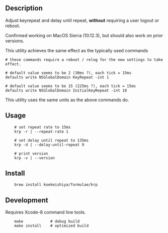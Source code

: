 ## Description

Adjust keyrepeat and delay until repeat, **without** requiring a user logout or reboot.

Confirmed working on MacOS Sierra (10.12.3), but should also work on prior versions.

This utility achieves the same effect as the typically used commands

```
# these commands require a reboot / relog for the new settings to take effect.

# default value seems to be 2 (30ms ?), each tick = 15ms
defaults write NSGlobalDomain KeyRepeat -int 1

# default value seems to be 15 (225ms ?), each tick = 15ms
defaults write NSGlobalDomain InitialKeyRepeat -int 10

```

This utility uses the same units as the above commands do.

## Usage
```
    # set repeat rate to 15ms
    krp -r | --repeat-rate 1

    # set delay until repeat to 135ms
    krp -d | --delay-until-repeat 9

    # print version
    krp -v | --version
```

## Install
```
    brew install koekeishiya/formulae/krp
```

## Development

Requires Xcode-8 command line tools.

```
    make            # debug build
    make install    # optimized build
```
